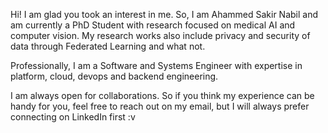 Hi!
I am glad you took an interest in me. So, I am Ahammed Sakir Nabil and am currently a PhD Student with research focused on medical AI and computer vision. My research works also include privacy and security of data through Federated Learning and what not. 

Professionally, I am a Software and Systems Engineer with expertise in platform, cloud, devops and backend engineering.

I am always open for collaborations. So if you think my experience can be handy for you, feel free to reach out on my email, but I will always prefer connecting on LinkedIn first :v 
<!---
Sakir-Pub/Sakir-Pub is a ✨ special ✨ repository because its `README.md` (this file) appears on your GitHub profile.
You can click the Preview link to take a look at your changes.
--->
